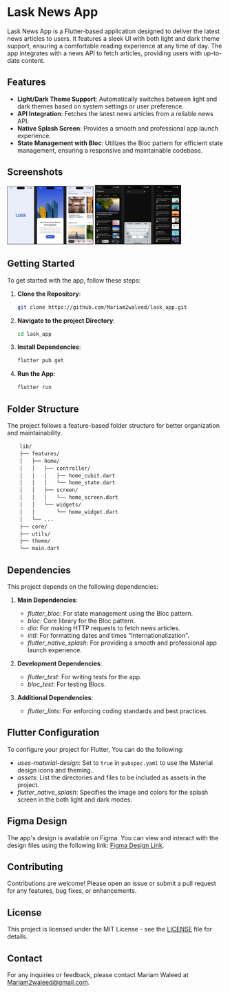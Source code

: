 # Lask News App

<!-- Add a brief description of your app -->
Lask News App is a Flutter-based application designed to deliver the latest news articles to users.
It features a sleek UI with both light and dark theme support, ensuring a comfortable reading
experience at any time of day. The app integrates with a news API to fetch articles, providing users
with up-to-date content.

## Features

- **Light/Dark Theme Support**: Automatically switches between light and dark themes based on system
  settings or user preference.
- **API Integration**: Fetches the latest news articles from a reliable news API.
- **Native Splash Screen**: Provides a smooth and professional app launch experience.
- **State Management with Bloc**: Utilizes the Bloc pattern for efficient state management, ensuring
  a responsive and maintainable codebase.

## Screenshots

<!-- Add screenshots of your app here -->
<img src="assets/images/light_theme.png" width="200px" alt="Light Theme"> <img src="assets/images/dark_theme.png" width="200px" alt="Dark Theme">

## Getting Started

To get started with the app, follow these steps:

1. **Clone the Repository**:
   ```bash
   git clone https://github.com/Mariam2waleed/lask_app.git

2. **Navigate to the project Directory**:
   ```bash
   cd lask_app

3. **Install Dependencies**:
   ```bash
   flutter pub get

4. **Run the App**:
   ```bash
   flutter run

## Folder Structure

<!-- Add folder structure for your app here -->
The project follows a feature-based folder structure for better organization and maintainability.

```bash
    lib/
    ├── features/
    │   ├── home/
    │   │   ├── controller/
    │   │   │   ├── home_cubit.dart
    │   │   │   └── home_state.dart
    │   │   ├── screen/
    │   │   │   └── home_screen.dart
    │   │   └── widgets/
    │   │       └── home_widget.dart
    │   └── ...
    ├── core/
    ├── utils/
    ├── theme/
    └── main.dart
```    

## Dependencies

This project depends on the following dependencies:

1. **Main Dependencies**:
    - *flutter_bloc*: For state management using the Bloc pattern.
    - *bloc*: Core library for the Bloc pattern.
    - *dio*: For making HTTP requests to fetch news articles.
    - *intl*: For formatting dates and times "Internationalization".
    - *flutter_native_splash*: For providing a smooth and professional app launch experience.

2. **Development Dependencies**:
    - *flutter_test*: For writing tests for the app.
    - *bloc_test*: For testing Blocs.

3. **Additional Dependencies**:
    - *flutter_lints*: For enforcing coding standards and best practices.

## Flutter Configuration

To configure your project for Flutter, You can do the following:

- *uses-material-design*: Set to `true` in `pubspec.yaml` to use the Material design icons and
  theming.
- *assets*: List the directories and files to be included as assets in the project.
- *flutter_native_splash*: Specifies the image and colors for the splash screen in the both light
  and dark modes.

## Figma Design

The app's design is available on Figma. You can view and interact with the design files using the
following link:
[Figma Design Link](https://www.figma.com/design/qrNLBtoQ0jjxePgdp3Okto/Lask_App?node-id=0-1&t=L8Zy3RNqjlIMRWir-1).

## Contributing

Contributions are welcome! Please open an issue or submit a pull request for any features, bug
fixes, or enhancements.

## License

This project is licensed under the MIT License - see the [LICENSE](LICENSE) file for details.

## Contact

For any inquiries or feedback, please contact Mariam Waleed
at [Mariam2waleed@gmail.com](mailto:mariam2waleed@gmail.com).
